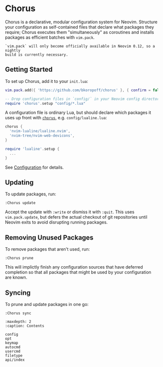 # Chorus

Chorus is a declarative, modular configuration system for Neovim. Structure
your configuration as self-contained files that declare what packages they
require; Chorus executes them "simultaneously" as coroutines and installs
packages as efficient batches with `vim.pack`.

```{note}
`vim.pack` will only become officially available in Neovim 0.12, so a nightly
build is currently necessary.
```

## Getting Started

To set up Chorus, add it to your `init.lua`:

```lua
vim.pack.add({ 'https://github.com/bkoropoff/chorus' }, { confirm = false })

-- Drop configuration files in `config/` in your Neovim config directory
require 'chorus'.setup "config/*.lua"
```

A configuration file is ordinary Lua, but should declare which packages it
uses up front with [`chorus`](chorus.use), e.g. `config/lualine.lua`:

```lua
chorus {
  'nvim-lualine/lualine.nvim',
  'nvim-tree/nvim-web-devicons',
}

require 'lualine'.setup {
  ...
}

```

See [Configuration](config) for details.

## Updating

To update packages, run:

```
:Chorus update
```

Accept the update with `:write` or dismiss it with `:quit`. This uses
`vim.pack.update`, but defers the actual checkout of git repositories until
Neovim exits to avoid disrupting running packages.

## Removing Unused Packages

To remove packages that aren't used, run:

```
:Chorus prune
```

This will implictly finish any configuration sources that have deferred
completion so that all packages that might be used by your configuration are
known.


## Syncing

To prune and update packages in one go:

```
:Chorus sync
```

```{toctree}
:maxdepth: 2
:caption: Contents

config
opt
keymap
autocmd
usercmd
filetype
api/index
